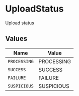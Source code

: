 # UploadStatus

Upload status


## Values

| Name         | Value        |
| ------------ | ------------ |
| `PROCESSING` | PROCESSING   |
| `SUCCESS`    | SUCCESS      |
| `FAILURE`    | FAILURE      |
| `SUSPICIOUS` | SUSPICIOUS   |